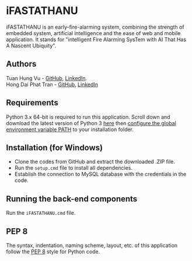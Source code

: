 iFASTATHANU
===========
iFASTATHANU is an early-fire-alarming system, combining the strength of embedded system, artificial intelligence and the ease of web and mobile application. It stands for "intelligent Fire Alarming SysTem with AI That Has A Nascent Ubiquity".

Authors
---------
Tuan Hung Vu - [GitHub](https://github.com/hungvutuan), [LinkedIn](https://www.linkedin.com/in/tuan-hung-vu-734349192/).\
Hong Dai Phat Tran - [GitHub](https://github.com/costelo789), [LinkedIn](https://www.linkedin.com/in/phat-tran-hong-dai-2697b2198/)

Requirements 
------------
Python 3.x 64-bit is required to run this application. Scroll down and download the latest version of Python 3 [here](https://www.python.org/downloads/) then [configure the global environment variable PATH](https://geek-university.com/python/add-python-to-the-windows-path/) to your installation folder.

Installation (for Windows)
--------------------------
- Clone the codes from GitHub and extract the downloaded .ZIP file.
- Run the `setup.cmd` file to install all dependencies.
- Establish the connection to MySQL database with the credentials in the code.

Running the back-end components
-------------------------------
Run the `iFASTATHANU.cmd` file.

PEP 8 
-----
The syntax, indentation, naming scheme, layout, etc. of this application follow the [PEP 8](https://www.python.org/dev/peps/pep-0008/) style for Python code.
